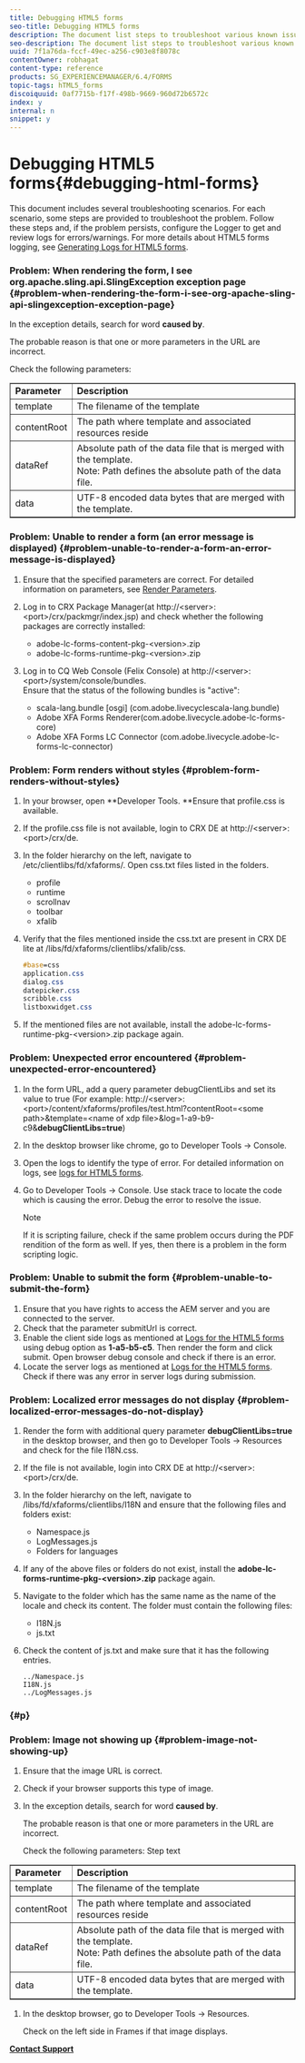 ```yaml
---
title: Debugging HTML5 forms
seo-title: Debugging HTML5 forms
description: The document list steps to troubleshoot various known issues. 
seo-description: The document list steps to troubleshoot various known issues. 
uuid: 7f1a76da-fccf-49ec-a256-c903e8f8078c
contentOwner: robhagat
content-type: reference
products: SG_EXPERIENCEMANAGER/6.4/FORMS
topic-tags: hTML5_forms
discoiquuid: 0af7715b-f17f-498b-9669-960d72b6572c
index: y
internal: n
snippet: y
---
```


# Debugging HTML5 forms{#debugging-html-forms}

This document includes several troubleshooting scenarios. For each scenario, some steps are provided to troubleshoot the problem. Follow these steps and, if the problem persists, configure the Logger to get and review logs for errors/warnings. For more details about HTML5 forms logging, see [Generating Logs for HTML5 forms](../../forms/using/enable-logs.md).

### Problem: When rendering the form, I see org.apache.sling.api.SlingException exception page {#problem-when-rendering-the-form-i-see-org-apache-sling-api-slingexception-exception-page}

In the exception details, search for word **caused by**.

The probable reason is that one or more parameters in the URL are incorrect.

Check the following parameters:

<table border="1" cellpadding="1" cellspacing="0" width="100%"> 
 <tbody> 
  <tr> 
   <td><strong>Parameter</strong></td> 
   <td><strong>Description</strong></td> 
  </tr> 
  <tr> 
   <td>template</td> 
   <td>The filename of the template</td> 
  </tr> 
  <tr> 
   <td>contentRoot</td> 
   <td>The path where template and associated resources reside</td> 
  </tr> 
  <tr> 
   <td>dataRef</td> 
   <td>Absolute path of the data file that is merged with the template.<br /> Note: Path defines the absolute path of the data file.</td> 
  </tr> 
  <tr> 
   <td>data</td> 
   <td>UTF-8 encoded data bytes that are merged with the template.</td> 
  </tr> 
 </tbody> 
</table>

### Problem: Unable to render a form (an error message is displayed) {#problem-unable-to-render-a-form-an-error-message-is-displayed}

1. Ensure that the specified parameters are correct. For detailed information on parameters, see [Render Parameters](../../forms/using/debug.md#main-pars-table).
1. Log in to CRX Package Manager(at http://&lt;server&gt;:&lt;port&gt;/crx/packmgr/index.jsp) and check whether the following packages are correctly installed:

    * adobe-lc-forms-content-pkg-&lt;version&gt;.zip
    * adobe-lc-forms-runtime-pkg-&lt;version&gt;.zip

1. Log in to CQ Web Console (Felix Console) at http://&lt;server&gt;:&lt;port&gt;/system/console/bundles.  
   Ensure that the status of the following bundles is "active":

    * scala-lang.bundle [osgi] (com.adobe.livecyclescala-lang.bundle)
    * Adobe XFA Forms Renderer(com.adobe.livecycle.adobe-lc-forms-core)  
    * Adobe XFA Forms LC Connector (com.adobe.livecycle.adobe-lc-forms-lc-connector)

### Problem: Form renders without styles {#problem-form-renders-without-styles}

1. In your browser, open **Developer Tools. **Ensure that profile.css is available.
1. If the profile.css file is not available, login to CRX DE at http://&lt;server&gt;:&lt;port&gt;/crx/de.
1. In the folder hierarchy on the left, navigate to /etc/clientlibs/fd/xfaforms/. Open css.txt files listed in the folders.

    * profile
    * runtime
    * scrollnav
    * toolbar
    * xfalib

1. Verify that the files mentioned inside the css.txt are present in CRX DE lite at /libs/fd/xfaforms/clientlibs/xfalib/css.

   ```css
   #base=css
   application.css
   dialog.css
   datepicker.css
   scribble.css
   listboxwidget.css
   ```

1. If the mentioned files are not available, install the adobe-lc-forms-runtime-pkg-&lt;version&gt;.zip package again.

### Problem: Unexpected error encountered {#problem-unexpected-error-encountered}

1. In the form URL, add a query parameter debugClientLibs and set its value to true (For example: http://&lt;server&gt;:&lt;port&gt;/content/xfaforms/profiles/test.html?contentRoot=&lt;some path&gt;&template=&lt;name of xdp file&gt;&log=1-a9-b9-c9&**debugClientLibs=true**)
1. In the desktop browser like chrome, go to Developer Tools -&gt; Console.
1. Open the logs to identify the type of error. For detailed information on logs, see [logs for HTML5 forms](../../forms/using/enable-logs.md).
1. Go to Developer Tools -&gt; Console. Use stack trace to locate the code which is causing the error. Debug the error to resolve the issue.

   >[!NOTE]
   >
   >If it is scripting failure, check if the same problem occurs during the PDF rendition of the form as well. If yes, then there is a problem in the form scripting logic.

### Problem: Unable to submit the form {#problem-unable-to-submit-the-form}

1. Ensure that you have rights to access the AEM server and you are connected to the server. 
1. Check that the parameter submitUrl is correct.
1. Enable the client side logs as mentioned at [Logs for the HTML5 forms](../../forms/using/enable-logs.md) using debug option as **1-a5-b5-c5**. Then render the form and click submit. Open browser debug console and check if there is an error. 
1. Locate the server logs as mentioned at [Logs for the HTML5 forms](../../forms/using/enable-logs.md). Check if there was any error in server logs during submission.

### Problem: Localized error messages do not display {#problem-localized-error-messages-do-not-display}

1. Render the form with additional query parameter **debugClientLibs=true** in the desktop browser, and then go to Developer Tools -&gt; Resources and check for the file I18N.css.
1. If the file is not available, login into CRX DE at http://&lt;server&gt;:&lt;port&gt;/crx/de.
1. In the folder hierarchy on the left, navigate to /libs/fd/xfaforms/clientlibs/I18N and ensure that the following files and folders exist:

    * Namespace.js
    * LogMessages.js
    * Folders for languages

1. If any of the above files or folders do not exist, install the **adobe-lc-forms-runtime-pkg-&lt;version&gt;.zip** package again.
1. Navigate to the folder which has the same name as the name of the locale and check its content. The folder must contain the following files:

    * I18N.js
    * js.txt

1. Check the content of js.txt and make sure that it has the following entries.

   ```
   ../Namespace.js
   I18N.js
   ../LogMessages.js
   ```

###  </p>  {#p}

### Problem: Image not showing up {#problem-image-not-showing-up}

1. Ensure that the image URL is correct. 
1. Check if your browser supports this type of image. 
1. In the exception details, search for word **caused by**.

   The probable reason is that one or more parameters in the URL are incorrect.

   Check the following parameters:
   Step text 

<table border="1" cellpadding="1" cellspacing="0" width="100%"> 
 <tbody> 
  <tr> 
   <td><strong>Parameter</strong></td> 
   <td><strong>Description</strong></td> 
  </tr> 
  <tr> 
   <td>template</td> 
   <td>The filename of the template</td> 
  </tr> 
  <tr> 
   <td>contentRoot</td> 
   <td>The path where template and associated resources reside</td> 
  </tr> 
  <tr> 
   <td>dataRef</td> 
   <td>Absolute path of the data file that is merged with the template.<br /> Note: Path defines the absolute path of the data file.</td> 
  </tr> 
  <tr> 
   <td>data</td> 
   <td>UTF-8 encoded data bytes that are merged with the template.</td> 
  </tr> 
 </tbody> 
</table>

1. In the desktop browser, go to Developer Tools -&gt; Resources.

   Check on the left side in Frames if that image displays.

[**Contact Support**](https://www.adobe.com/account/sign-in.supportportal.html)
